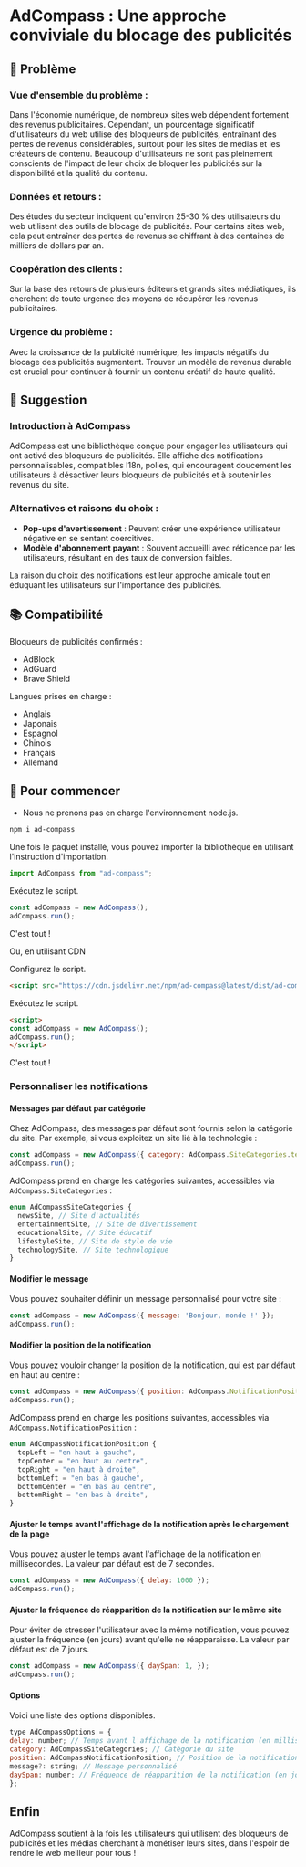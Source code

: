 # AdCompass : Une approche conviviale du blocage des publicités

## 👀 Problème

### Vue d'ensemble du problème :

Dans l'économie numérique, de nombreux sites web dépendent fortement des revenus publicitaires. Cependant, un pourcentage significatif d'utilisateurs du web utilise des bloqueurs de publicités, entraînant des pertes de revenus considérables, surtout pour les sites de médias et les créateurs de contenu. Beaucoup d'utilisateurs ne sont pas pleinement conscients de l'impact de leur choix de bloquer les publicités sur la disponibilité et la qualité du contenu.

### Données et retours :

Des études du secteur indiquent qu'environ 25-30 % des utilisateurs du web utilisent des outils de blocage de publicités. Pour certains sites web, cela peut entraîner des pertes de revenus se chiffrant à des centaines de milliers de dollars par an.

### Coopération des clients :

Sur la base des retours de plusieurs éditeurs et grands sites médiatiques, ils cherchent de toute urgence des moyens de récupérer les revenus publicitaires.

### Urgence du problème :

Avec la croissance de la publicité numérique, les impacts négatifs du blocage des publicités augmentent. Trouver un modèle de revenus durable est crucial pour continuer à fournir un contenu créatif de haute qualité.

## 💭 Suggestion

### Introduction à AdCompass

AdCompass est une bibliothèque conçue pour engager les utilisateurs qui ont activé des bloqueurs de publicités. Elle affiche des notifications personnalisables, compatibles I18n, polies, qui encouragent doucement les utilisateurs à désactiver leurs bloqueurs de publicités et à soutenir les revenus du site.

### **Alternatives et raisons du choix** :

- **Pop-ups d'avertissement** : Peuvent créer une expérience utilisateur négative en se sentant coercitives.
- **Modèle d'abonnement payant** : Souvent accueilli avec réticence par les utilisateurs, résultant en des taux de conversion faibles.

La raison du choix des notifications est leur approche amicale tout en éduquant les utilisateurs sur l'importance des publicités.

## 📚 Compatibilité

Bloqueurs de publicités confirmés :

- AdBlock
- AdGuard
- Brave Shield

Langues prises en charge :

- Anglais
- Japonais
- Espagnol
- Chinois
- Français
- Allemand

## 🚀 Pour commencer

* Nous ne prenons pas en charge l'environnement node.js.

```bash
npm i ad-compass
```

Une fois le paquet installé, vous pouvez importer la bibliothèque en utilisant l'instruction d'importation.

```javascript
import AdCompass from "ad-compass";
```

Exécutez le script.

```javascript
const adCompass = new AdCompass();
adCompass.run();
```

C'est tout !

Ou, en utilisant CDN

Configurez le script.

```html
<script src="https://cdn.jsdelivr.net/npm/ad-compass@latest/dist/ad-compass.umd.js"></script>
```

Exécutez le script.

```html
<script>
const adCompass = new AdCompass();
adCompass.run();
</script>
```

C'est tout !

### Personnaliser les notifications

#### Messages par défaut par catégorie

Chez AdCompass, des messages par défaut sont fournis selon la catégorie du site. Par exemple, si vous exploitez un site lié à la technologie :

```javascript
const adCompass = new AdCompass({ category: AdCompass.SiteCategories.technologySite });
adCompass.run();
```

AdCompass prend en charge les catégories suivantes, accessibles via `AdCompass.SiteCategories` :

```typescript
enum AdCompassSiteCategories {
  newsSite, // Site d'actualités
  entertainmentSite, // Site de divertissement
  educationalSite, // Site éducatif
  lifestyleSite, // Site de style de vie
  technologySite, // Site technologique
}
```

#### Modifier le message

Vous pouvez souhaiter définir un message personnalisé pour votre site :

```javascript
const adCompass = new AdCompass({ message: 'Bonjour, monde !' });
adCompass.run();
```

#### Modifier la position de la notification

Vous pouvez vouloir changer la position de la notification, qui est par défaut en haut au centre :

```javascript
const adCompass = new AdCompass({ position: AdCompass.NotificationPosition.topLeft });
adCompass.run();
```

AdCompass prend en charge les positions suivantes, accessibles via `AdCompass.NotificationPosition` :

```typescript
enum AdCompassNotificationPosition {
  topLeft = "en haut à gauche",
  topCenter = "en haut au centre",
  topRight = "en haut à droite",
  bottomLeft = "en bas à gauche",
  bottomCenter = "en bas au centre",
  bottomRight = "en bas à droite",
}
```

#### Ajuster le temps avant l'affichage de la notification après le chargement de la page
Vous pouvez ajuster le temps avant l'affichage de la notification en millisecondes.
La valeur par défaut est de 7 secondes.

```javascript
const adCompass = new AdCompass({ delay: 1000 });
adCompass.run();
```

#### Ajuster la fréquence de réapparition de la notification sur le même site
Pour éviter de stresser l'utilisateur avec la même notification, vous pouvez ajuster la fréquence (en jours) avant qu'elle ne réapparaisse.
La valeur par défaut est de 7 jours.

```javascript
const adCompass = new AdCompass({ daySpan: 1, });
adCompass.run();
```

#### Options
Voici une liste des options disponibles.

```javascript
type AdCompassOptions = {
delay: number; // Temps avant l'affichage de la notification (en millisecondes)
category: AdCompassSiteCategories; // Catégorie du site
position: AdCompassNotificationPosition; // Position de la notification
message?: string; // Message personnalisé
daySpan: number; // Fréquence de réapparition de la notification (en jours)
};
```

## Enfin
AdCompass soutient à la fois les utilisateurs qui utilisent des bloqueurs de publicités et les médias cherchant à monétiser leurs sites, dans l'espoir de rendre le web meilleur pour tous !